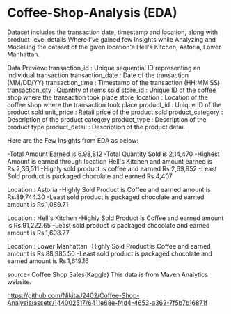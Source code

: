 # Coffee-Shop-Analysis (EDA)
Dataset includes the transaction date, timestamp and location, along with product-level details.Where I've gained few Insights while Analyzing and Modelling the dataset of the given location's Hell's Kitchen, Astoria, Lower Manhattan.

Data Preview:
transaction_id : Unique sequential ID representing an individual transaction
transaction_date : Date of the transaction (MM/DD/YY)
transaction_time : Timestamp of the transaction (HH:MM:SS)
transaction_qty : Quantity of items sold
store_id : Unique ID of the coffee shop where the transaction took place
store_location : Location of the coffee shop where the transaction took place
product_id : Unique ID of the product sold
unit_price : Retail price of the product sold
product_category : Description of the product category
product_type : Description of the product type
product_detail : Description of the product detail

Here are the Few Insights from EDA as below: 

-Total Amount Earned is 6.98,812
-Total Quantity Sold is 2,14,470
-Highest Amount is earned through location Hell's Kitchen and amount earned is Rs.2,36,511
-Highly sold product is coffee and earned Rs.2,69,952
-Least Sold product is packaged chocolate and earned Rs.4,407

Location : Astoria
-Highly Sold Product is Coffee and earned amount is Rs.89,744.30
-Least sold product is packaged chocolate and earned amount is Rs.1,089.71

Location : Hell's Kitchen
-Highly Sold Product is Coffee and earned amount is Rs.91,222.65
-Least sold product is packaged chocolate and earned amount is Rs.1,698.77 

Location : Lower Manhattan
-Highly Sold Product is Coffee and earned amount is Rs.88,985.50
-Least sold product is packaged chocolate and earned amount is Rs.1,619.16

source- Coffee Shop Sales(Kaggle)
This data is from Maven Analytics website.

https://github.com/NikitaJ2402/Coffee-Shop-Analysis/assets/144002517/6411e68e-f4d4-4653-a362-7f5b7b16871f





